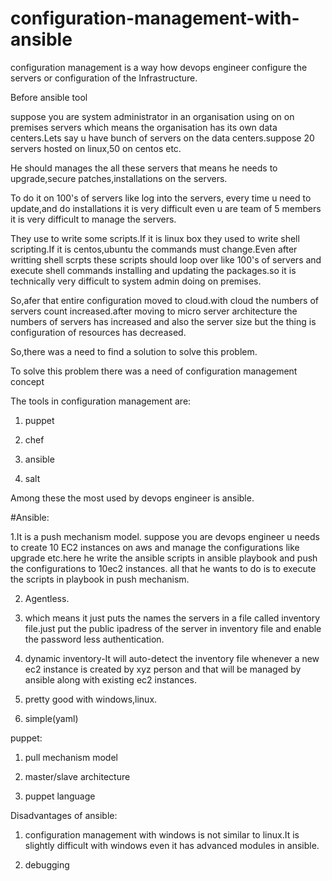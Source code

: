 # configuration-management-with-ansible

configuration management is a way how devops engineer configure the servers or configuration of the Infrastructure. 

Before ansible tool

suppose you are system administrator in an organisation using on on premises servers which means the organisation has its own data centers.Lets say u have bunch of servers on the data centers.suppose 20 servers hosted on linux,50 on centos etc.

He  should manages the all these servers that means he needs to upgrade,secure patches,installations on the servers.

To do it on 100's of servers like log into the servers, every time u need to update,and do installations it is very difficult even u are team of 5 members it is very difficult to manage the servers.

They use to write some scripts.If it is linux box they used to write shell scripting.If it is centos,ubuntu the commands must change.Even after writting shell scrpts these scripts should loop over like 100's of servers and execute shell commands installing and updating the packages.so it is technically very difficult to system admin doing on premises.

So,afer that entire configuration moved to cloud.with cloud the numbers of servers count increased.after moving to micro server architecture the numbers of servers has increased and also the server size but the thing is configuration of resources has decreased.

So,there was a need to find a solution to solve this problem.

To solve this problem there was a need of configuration management concept

The tools in configuration management are:

1.   puppet

2.   chef

3.   ansible

4.   salt

Among these the most used by devops engineer is ansible.  

#Ansible:

1.It is a push mechanism model.
suppose you are devops engineer u needs to create 10 EC2 instances on aws and manage the configurations like upgrade etc.here he write the  ansible scripts in ansible playbook and push the configurations to 10ec2 instances. all that he wants to do is to execute the scripts in playbook in push mechanism.

2. Agentless.
 
  1. which means it just puts the names the servers in a file called inventory file.just put the public ipadress of the server in inventory file and enable the password less authentication.
  
  2. dynamic inventory-It will auto-detect the inventory file whenever a new ec2 instance is created by xyz person and that will be managed by ansible along with existing ec2 instances.

3. pretty good with windows,linux.

4. simple(yaml)

puppet:

1.  pull mechanism model

2.  master/slave architecture

3.  puppet language

 Disadvantages of ansible:

1.  configuration management with windows is not similar to linux.It is slightly difficult with windows even it has advanced modules in ansible.

2.  debugging








